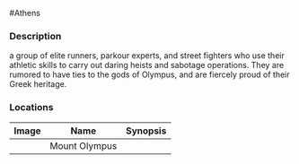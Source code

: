#Athens 
### Description
a group of elite runners, parkour experts, and street fighters who use their athletic skills to carry out daring heists and sabotage operations. They are rumored to have ties to the gods of Olympus, and are fiercely proud of their Greek heritage.

### Locations

| Image | Name   | Synopsis |
| ----- | ------ | -------- |
|       | Mount Olympus |          |

